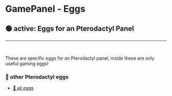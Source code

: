 # GamePanel - Eggs

## 🟢 active:  Eggs for an Pterodactyl Panel

----

<br>

These are specific eggs for an Pterodactyl panel, inside these are only useful gaming eggs!

### 🎫 other Pterodactyl eggs
- <a href="https://github.com/portalninja2/eggs-1">🥚 all eggs</a>
